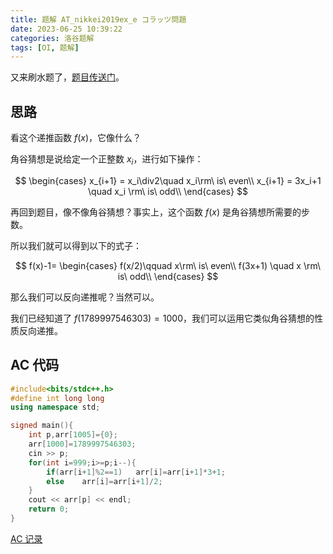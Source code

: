 ```yaml
---
title: 题解 AT_nikkei2019ex_e コラッツ問題
date: 2023-06-25 10:39:22
categories: 洛谷题解
tags: [OI, 题解]
---
```

又来刷水题了，[题目传送门](https://www.luogu.com.cn/problem/AT_nikkei2019ex_e)。

## 思路

看这个递推函数 $f(x)$，它像什么？

角谷猜想是说给定一个正整数 $x_i$，进行如下操作：

$$
\begin{cases}
x_{i+1} = x_i\div2\quad x_i\rm\ is\ even\\
x_{i+1} = 3x_i+1 \quad x_i \rm\ is\ odd\\
\end{cases}
$$

再回到题目，像不像角谷猜想？事实上，这个函数 $f(x)$ 是角谷猜想所需要的步数。

所以我们就可以得到以下的式子：

$$
f(x)-1=
\begin{cases}
f(x/2)\qquad x\rm\ is\ even\\
f(3x+1) \quad x \rm\ is\ odd\\
\end{cases}
$$

那么我们可以反向递推呢？当然可以。

我们已经知道了 $f(1789997546303)=1000$，我们可以运用它类似角谷猜想的性质反向递推。

## AC 代码

```cpp
#include<bits/stdc++.h>
#define int long long
using namespace std;

signed main(){
    int p,arr[1005]={0};
    arr[1000]=1789997546303;
	cin >> p;
	for(int i=999;i>=p;i--){
		if(arr[i+1]%2==1)	arr[i]=arr[i+1]*3+1;
		else	arr[i]=arr[i+1]/2;
	}
	cout << arr[p] << endl;
	return 0;
}
```

[AC 记录](https://www.luogu.com.cn/record/113290627)